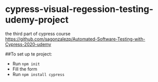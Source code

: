 # cypress-visual-regession-testing-udemy-project
the third part of cypress course https://github.com/sagonzalezp/Automated-Software-Testing-with-Cypress-2020-udemy

##To set up te project:
- Run `npm init`
- Fill the form
- Run `npm install cypress`
